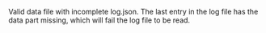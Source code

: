 Valid data file with incomplete log.json. The last entry in the log file has
the data part missing, which will fail the log file to be read.
